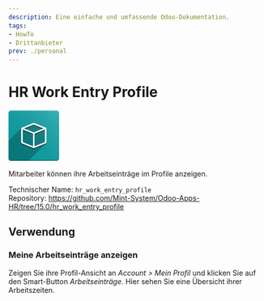 ```yaml
---
description: Eine einfache und umfassende Odoo-Dokumentation.
tags:
- HowTo
- Drittanbieter
prev: ./personal
---
```

# HR Work Entry Profile
![icon_oms_box](assets/icon_oms_box.png)

Mitarbeiter können ihre Arbeitseinträge im Profile anzeigen.

Technischer Name: `hr_work_entry_profile`\
Repository: <https://github.com/Mint-System/Odoo-Apps-HR/tree/15.0/hr_work_entry_profile>

## Verwendung

### Meine Arbeitseinträge anzeigen

Zeigen Sie ihre Profil-Ansicht an *Account > Mein Profil* und klicken Sie auf den Smart-Button *Arbeitseinträge*. Hier sehen Sie eine Übersicht ihrer Arbeitszeiten.